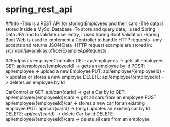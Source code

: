 # spring_rest_api

##Info
-This is a REST API for storing Employees and their cars
-The data is stored inside a MySql Database
-To store and query data, I used Spring Data JPA and to validate user entry, I used Spring Boot Validation
-Spring Boot Web is used to implement a Controller to handle HTTP requests
-only accepts and returns JSON Data
-HTTP request example are stored in: src/main/java/niklas.office/ExampleApiRequests

##Endpoints
EmployeeController
GET: api/employees -> gets all employees
GET: api/employee/{employeeId} -> gets an employee by Id
POST: api/employee -> upload a new Employee
PUT: api/employee/{employeeId} -> updates or stores a new employee
DELETE: api/employee/{employeeId} -> deletes an employee by Id

CarController
GET: api/car/{carId} -> get a Car by Id
GET: api/employee/{employeeId}/cars -> get all cars from an employee
POST: api/employee/{employeeId}/car -> stores a new car for an existing employee
PUT: api/car/{carId} -> (only) updates an existing car by Id
DELETE: api/car/{carId} -> delete Car by Id
DELETE: api/employee/{employeeId}/cars -> delete all cars from an employee
